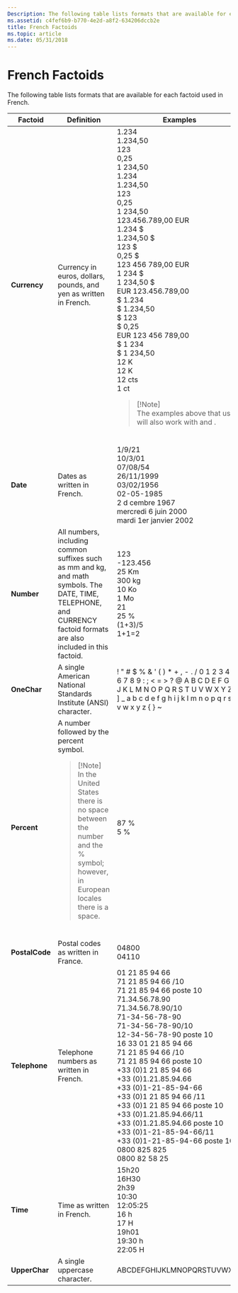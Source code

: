 ```yaml
---
Description: The following table lists formats that are available for each factoid used in French.
ms.assetid: c4fef6b9-b770-4e2d-a8f2-634206dccb2e
title: French Factoids
ms.topic: article
ms.date: 05/31/2018
---
```


# French Factoids

The following table lists formats that are available for each factoid used in French.



<table>
<colgroup>
<col style="width: 33%" />
<col style="width: 33%" />
<col style="width: 33%" />
</colgroup>
<thead>
<tr class="header">
<th>Factoid</th>
<th>Definition</th>
<th>Examples</th>
</tr>
</thead>
<tbody>
<tr class="odd">
<td><strong>Currency</strong></td>
<td>Currency in euros, dollars, pounds, and yen as written in French.<br/></td>
<td>1.234  <br/> 1.234,50  <br/> 123  <br/> 0,25  <br/> 1 234,50  <br/>   1.234<br/>   1.234,50<br/>   123<br/>   0,25<br/>   1 234,50<br/> 123.456.789,00 EUR<br/> 1.234 $<br/> 1.234,50 $<br/> 123 $<br/> 0,25 $<br/> 123 456 789,00 EUR<br/> 1 234 $<br/> 1 234,50 $<br/> EUR 123.456.789,00<br/> $ 1.234<br/> $ 1.234,50<br/> $ 123<br/> $ 0,25<br/> EUR 123 456 789,00<br/> $ 1 234<br/> $ 1 234,50<br/> 12 K <br/>   12 K<br/> 12 cts<br/> 1 ct<br/>
<blockquote>
[!Note]<br />
The examples above that use $ will also work with   and  .
</blockquote>
<br/></td>
</tr>
<tr class="even">
<td><strong>Date</strong></td>
<td>Dates as written in French.<br/></td>
<td>1/9/21<br/> 10/3/01<br/> 07/08/54<br/> 26/11/1999<br/> 03/02/1956<br/> 02-05-1985<br/> 2 d cembre 1967<br/> mercredi 6 juin 2000<br/> mardi 1er janvier 2002<br/></td>
</tr>
<tr class="odd">
<td><strong>Number</strong></td>
<td>All numbers, including common suffixes such as mm and kg, and math symbols. The DATE, TIME, TELEPHONE, and CURRENCY factoid formats are also included in this factoid.<br/></td>
<td>123<br/> -123.456<br/> 25 Km<br/> 300 kg<br/> 10 Ko<br/> 1 Mo<br/> 21<br/> 25 %<br/> (1+3)/5<br/> 1+1=2<br/></td>
</tr>
<tr class="even">
<td><strong>OneChar</strong></td>
<td>A single American National Standards Institute (ANSI) character.<br/></td>
<td>! &quot; # $ % & ' ( ) * + , - . / 0 1 2 3 4 5 6 7 8 9 : ; < = > ? @ A B C D E F G H I J K L M N O P Q R S T U V W X Y Z [ \ ] _ a b c d e f g h i j k l m n o p q r s t u v w x y z { } ~                                    <br/></td>
</tr>
<tr class="odd">
<td><strong>Percent</strong></td>
<td>A number followed by the percent symbol.<br/>
<blockquote>
[!Note]<br />
In the United States there is no space between the number and the % symbol; however, in European locales there is a space.
</blockquote>
<br/></td>
<td>87 %<br/> 5 %<br/></td>
</tr>
<tr class="even">
<td><strong>PostalCode</strong></td>
<td>Postal codes as written in France.<br/></td>
<td>04800<br/> 04110<br/></td>
</tr>
<tr class="odd">
<td><strong>Telephone</strong></td>
<td>Telephone numbers as written in French.<br/></td>
<td>01 21 85 94 66<br/> 71 21 85 94 66 /10<br/> 71 21 85 94 66 poste 10<br/> 71.34.56.78.90<br/> 71.34.56.78.90/10<br/> 71-34-56-78-90<br/> 71-34-56-78-90/10<br/> 12-34-56-78-90 poste 10<br/> 16 33 01 21 85 94 66<br/> 71 21 85 94 66 /10<br/> 71 21 85 94 66 poste 10<br/> +33 (0)1 21 85 94 66<br/> +33 (0)1.21.85.94.66<br/> +33 (0)1-21-85-94-66<br/> +33 (0)1 21 85 94 66 /11<br/> +33 (0)1 21 85 94 66 poste 10<br/> +33 (0)1.21.85.94.66/11<br/> +33 (0)1.21.85.94.66 poste 10<br/> +33 (0)1-21-85-94-66/11<br/> +33 (0)1-21-85-94-66 poste 10<br/> 0800 825 825<br/> 0800 82 58 25<br/></td>
</tr>
<tr class="even">
<td><strong>Time</strong></td>
<td>Time as written in French.<br/></td>
<td>15h20<br/> 16H30<br/> 2h39<br/> 10:30<br/> 12:05:25<br/> 16 h<br/> 17 H<br/> 19h01<br/> 19:30 h<br/> 22:05 H<br/></td>
</tr>
<tr class="odd">
<td><strong>UpperChar</strong></td>
<td>A single uppercase character.<br/></td>
<td>ABCDEFGHIJKLMNOPQRSTUVWXYZ<br/></td>
</tr>
</tbody>
</table>



 

 

 




